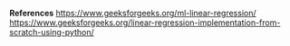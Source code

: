 **References** 
https://www.geeksforgeeks.org/ml-linear-regression/
https://www.geeksforgeeks.org/linear-regression-implementation-from-scratch-using-python/

